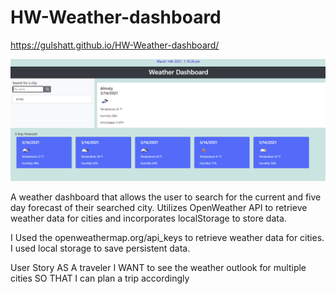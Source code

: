 # HW-Weather-dashboard
https://gulshatt.github.io/HW-Weather-dashboard/

![Image Alt Text](./Assets/screenshot.PNG)

A weather dashboard that allows the user to search for the current and five day forecast of their searched city. Utilizes OpenWeather API to retrieve weather data for cities and incorporates localStorage to store data.

I Used the openweathermap.org/api_keys to retrieve weather data for cities. I used local storage to save persistent data.

User Story
AS A traveler
I WANT to see the weather outlook for multiple cities
SO THAT I can plan a trip accordingly
